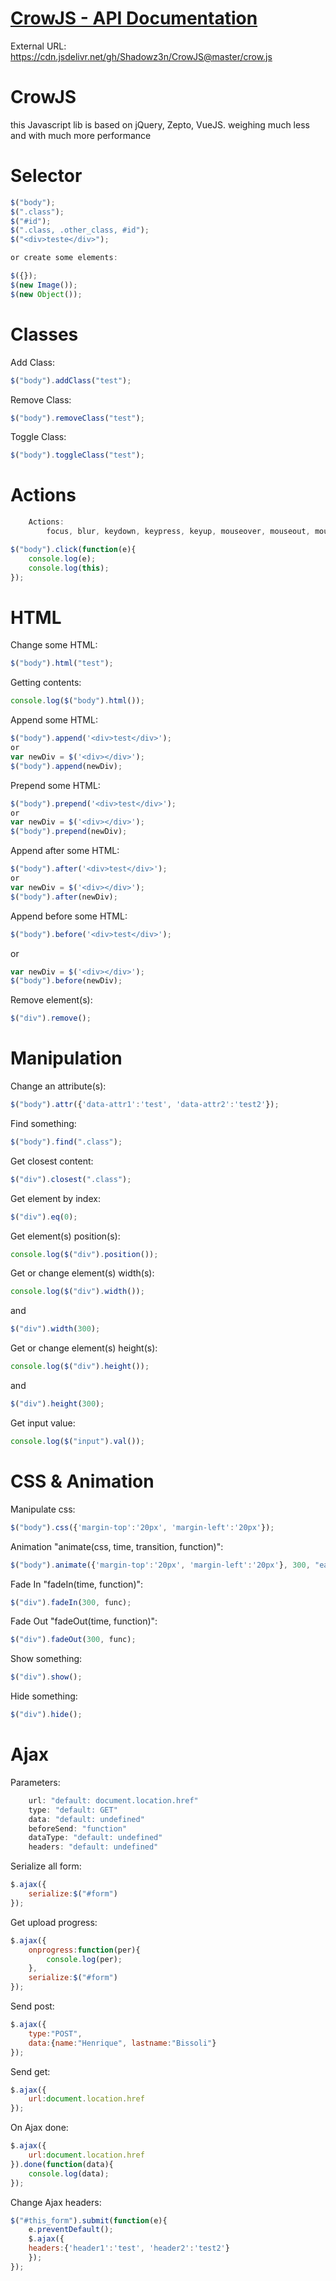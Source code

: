 

# [CrowJS - API Documentation](https://shadowz3n.github.io/CrowJS/)

External URL: https://cdn.jsdelivr.net/gh/Shadowz3n/CrowJS@master/crow.js

# CrowJS

this Javascript lib is based on jQuery, Zepto, VueJS.
weighing much less and with much more performance


# Selector
```javascript
$("body");
$(".class");
$("#id");
$(".class, .other_class, #id");
$("<div>teste</div>");

or create some elements:

$({});
$(new Image());
$(new Object());
```



# Classes

Add Class:

```javascript
$("body").addClass("test");
```

Remove Class:

```javascript
$("body").removeClass("test");
```

Toggle Class:

```javascript
$("body").toggleClass("test");
```


# Actions
```javascript
	Actions:
		focus, blur, keydown, keypress, keyup, mouseover, mouseout, mousemove, click, submit
```

```javascript
$("body").click(function(e){
	console.log(e);
	console.log(this);
});
```



# HTML

Change some HTML:

```javascript
$("body").html("test");
```
 
Getting contents:

```javascript
console.log($("body").html());
```
  
Append some HTML:

```javascript
$("body").append('<div>test</div>');
or
var newDiv = $('<div></div>');
$("body").append(newDiv);
```
  
Prepend some HTML:

```javascript
$("body").prepend('<div>test</div>');
or
var newDiv = $('<div></div>');
$("body").prepend(newDiv);
```
	
Append after some HTML:

```javascript
$("body").after('<div>test</div>');
or
var newDiv = $('<div></div>');
$("body").after(newDiv);
```
	
Append before some HTML:

```javascript
$("body").before('<div>test</div>');
```
or
```javascript
var newDiv = $('<div></div>');
$("body").before(newDiv);
```
	
Remove element(s):

```javascript
$("div").remove();
```


# Manipulation

	
Change an attribute(s):

```javascript
$("body").attr({'data-attr1':'test', 'data-attr2':'test2'});
```
	
Find something:

```javascript
$("body").find(".class");
```

Get closest content:

```javascript
$("div").closest(".class");
```
	
Get element by index:

```javascript
$("div").eq(0);
```
	
Get element(s) position(s):

```javascript
console.log($("div").position());
```
	
Get or change element(s) width(s):

```javascript
console.log($("div").width());
```
and 
```javascript
$("div").width(300);
```
	
Get or change element(s) height(s):

```javascript
console.log($("div").height());
```

and 

```javascript
$("div").height(300);
```
	
Get input value:

```javascript
console.log($("input").val());
```
 
 
# CSS & Animation

 
Manipulate css:

```javascript
$("body").css({'margin-top':'20px', 'margin-left':'20px'});
```

Animation "animate(css, time, transition, function)":

```javascript
$("body").animate({'margin-top':'20px', 'margin-left':'20px'}, 300, "ease", func);
```

Fade In "fadeIn(time, function)":

```javascript
$("div").fadeIn(300, func);
```
	
Fade Out "fadeOut(time, function)":

```javascript
$("div").fadeOut(300, func);
```
	
Show something:

```javascript
$("div").show();
```

Hide something:

```javascript
$("div").hide();
```
	
	
	
# Ajax

Parameters:

```javascript
	url: "default: document.location.href"
	type: "default: GET"
	data: "default: undefined"
	beforeSend: "function"
	dataType: "default: undefined"
	headers: "default: undefined"
```
	

Serialize all form:

```javascript
$.ajax({
	serialize:$("#form")
});
```
	
Get upload progress:

```javascript
$.ajax({
	onprogress:function(per){
		console.log(per);
	},
	serialize:$("#form")
});
```
	
Send post:

```javascript
$.ajax({
	type:"POST",
	data:{name:"Henrique", lastname:"Bissoli"}
});
```
	
Send get:

```javascript
$.ajax({
	url:document.location.href
});
```
	
On Ajax done:

```javascript
$.ajax({
	url:document.location.href
}).done(function(data){
	console.log(data);
});
```
	
Change Ajax headers:

```javascript
$("#this_form").submit(function(e){
    e.preventDefault();
    $.ajax({
	headers:{'header1':'test', 'header2':'test2'}
    });
});
```

